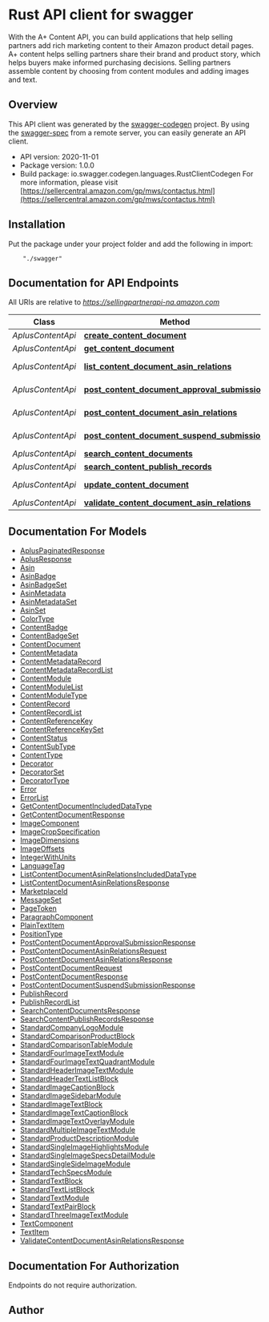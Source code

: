 # Rust API client for swagger

With the A+ Content API, you can build applications that help selling partners add rich marketing content to their Amazon product detail pages. A+ content helps selling partners share their brand and product story, which helps buyers make informed purchasing decisions. Selling partners assemble content by choosing from content modules and adding images and text.

## Overview
This API client was generated by the [swagger-codegen](https://github.com/swagger-api/swagger-codegen) project.  By using the [swagger-spec](https://github.com/swagger-api/swagger-spec) from a remote server, you can easily generate an API client.

- API version: 2020-11-01
- Package version: 1.0.0
- Build package: io.swagger.codegen.languages.RustClientCodegen
For more information, please visit [https://sellercentral.amazon.com/gp/mws/contactus.html](https://sellercentral.amazon.com/gp/mws/contactus.html)

## Installation
Put the package under your project folder and add the following in import:
```
    "./swagger"
```

## Documentation for API Endpoints

All URIs are relative to *https://sellingpartnerapi-na.amazon.com*

Class | Method | HTTP request | Description
------------ | ------------- | ------------- | -------------
*AplusContentApi* | [**create_content_document**](docs/AplusContentApi.md#create_content_document) | **Post** /aplus/2020-11-01/contentDocuments | 
*AplusContentApi* | [**get_content_document**](docs/AplusContentApi.md#get_content_document) | **Get** /aplus/2020-11-01/contentDocuments/{contentReferenceKey} | 
*AplusContentApi* | [**list_content_document_asin_relations**](docs/AplusContentApi.md#list_content_document_asin_relations) | **Get** /aplus/2020-11-01/contentDocuments/{contentReferenceKey}/asins | 
*AplusContentApi* | [**post_content_document_approval_submission**](docs/AplusContentApi.md#post_content_document_approval_submission) | **Post** /aplus/2020-11-01/contentDocuments/{contentReferenceKey}/approvalSubmissions | 
*AplusContentApi* | [**post_content_document_asin_relations**](docs/AplusContentApi.md#post_content_document_asin_relations) | **Post** /aplus/2020-11-01/contentDocuments/{contentReferenceKey}/asins | 
*AplusContentApi* | [**post_content_document_suspend_submission**](docs/AplusContentApi.md#post_content_document_suspend_submission) | **Post** /aplus/2020-11-01/contentDocuments/{contentReferenceKey}/suspendSubmissions | 
*AplusContentApi* | [**search_content_documents**](docs/AplusContentApi.md#search_content_documents) | **Get** /aplus/2020-11-01/contentDocuments | 
*AplusContentApi* | [**search_content_publish_records**](docs/AplusContentApi.md#search_content_publish_records) | **Get** /aplus/2020-11-01/contentPublishRecords | 
*AplusContentApi* | [**update_content_document**](docs/AplusContentApi.md#update_content_document) | **Post** /aplus/2020-11-01/contentDocuments/{contentReferenceKey} | 
*AplusContentApi* | [**validate_content_document_asin_relations**](docs/AplusContentApi.md#validate_content_document_asin_relations) | **Post** /aplus/2020-11-01/contentAsinValidations | 


## Documentation For Models

 - [AplusPaginatedResponse](docs/AplusPaginatedResponse.md)
 - [AplusResponse](docs/AplusResponse.md)
 - [Asin](docs/Asin.md)
 - [AsinBadge](docs/AsinBadge.md)
 - [AsinBadgeSet](docs/AsinBadgeSet.md)
 - [AsinMetadata](docs/AsinMetadata.md)
 - [AsinMetadataSet](docs/AsinMetadataSet.md)
 - [AsinSet](docs/AsinSet.md)
 - [ColorType](docs/ColorType.md)
 - [ContentBadge](docs/ContentBadge.md)
 - [ContentBadgeSet](docs/ContentBadgeSet.md)
 - [ContentDocument](docs/ContentDocument.md)
 - [ContentMetadata](docs/ContentMetadata.md)
 - [ContentMetadataRecord](docs/ContentMetadataRecord.md)
 - [ContentMetadataRecordList](docs/ContentMetadataRecordList.md)
 - [ContentModule](docs/ContentModule.md)
 - [ContentModuleList](docs/ContentModuleList.md)
 - [ContentModuleType](docs/ContentModuleType.md)
 - [ContentRecord](docs/ContentRecord.md)
 - [ContentRecordList](docs/ContentRecordList.md)
 - [ContentReferenceKey](docs/ContentReferenceKey.md)
 - [ContentReferenceKeySet](docs/ContentReferenceKeySet.md)
 - [ContentStatus](docs/ContentStatus.md)
 - [ContentSubType](docs/ContentSubType.md)
 - [ContentType](docs/ContentType.md)
 - [Decorator](docs/Decorator.md)
 - [DecoratorSet](docs/DecoratorSet.md)
 - [DecoratorType](docs/DecoratorType.md)
 - [Error](docs/Error.md)
 - [ErrorList](docs/ErrorList.md)
 - [GetContentDocumentIncludedDataType](docs/GetContentDocumentIncludedDataType.md)
 - [GetContentDocumentResponse](docs/GetContentDocumentResponse.md)
 - [ImageComponent](docs/ImageComponent.md)
 - [ImageCropSpecification](docs/ImageCropSpecification.md)
 - [ImageDimensions](docs/ImageDimensions.md)
 - [ImageOffsets](docs/ImageOffsets.md)
 - [IntegerWithUnits](docs/IntegerWithUnits.md)
 - [LanguageTag](docs/LanguageTag.md)
 - [ListContentDocumentAsinRelationsIncludedDataType](docs/ListContentDocumentAsinRelationsIncludedDataType.md)
 - [ListContentDocumentAsinRelationsResponse](docs/ListContentDocumentAsinRelationsResponse.md)
 - [MarketplaceId](docs/MarketplaceId.md)
 - [MessageSet](docs/MessageSet.md)
 - [PageToken](docs/PageToken.md)
 - [ParagraphComponent](docs/ParagraphComponent.md)
 - [PlainTextItem](docs/PlainTextItem.md)
 - [PositionType](docs/PositionType.md)
 - [PostContentDocumentApprovalSubmissionResponse](docs/PostContentDocumentApprovalSubmissionResponse.md)
 - [PostContentDocumentAsinRelationsRequest](docs/PostContentDocumentAsinRelationsRequest.md)
 - [PostContentDocumentAsinRelationsResponse](docs/PostContentDocumentAsinRelationsResponse.md)
 - [PostContentDocumentRequest](docs/PostContentDocumentRequest.md)
 - [PostContentDocumentResponse](docs/PostContentDocumentResponse.md)
 - [PostContentDocumentSuspendSubmissionResponse](docs/PostContentDocumentSuspendSubmissionResponse.md)
 - [PublishRecord](docs/PublishRecord.md)
 - [PublishRecordList](docs/PublishRecordList.md)
 - [SearchContentDocumentsResponse](docs/SearchContentDocumentsResponse.md)
 - [SearchContentPublishRecordsResponse](docs/SearchContentPublishRecordsResponse.md)
 - [StandardCompanyLogoModule](docs/StandardCompanyLogoModule.md)
 - [StandardComparisonProductBlock](docs/StandardComparisonProductBlock.md)
 - [StandardComparisonTableModule](docs/StandardComparisonTableModule.md)
 - [StandardFourImageTextModule](docs/StandardFourImageTextModule.md)
 - [StandardFourImageTextQuadrantModule](docs/StandardFourImageTextQuadrantModule.md)
 - [StandardHeaderImageTextModule](docs/StandardHeaderImageTextModule.md)
 - [StandardHeaderTextListBlock](docs/StandardHeaderTextListBlock.md)
 - [StandardImageCaptionBlock](docs/StandardImageCaptionBlock.md)
 - [StandardImageSidebarModule](docs/StandardImageSidebarModule.md)
 - [StandardImageTextBlock](docs/StandardImageTextBlock.md)
 - [StandardImageTextCaptionBlock](docs/StandardImageTextCaptionBlock.md)
 - [StandardImageTextOverlayModule](docs/StandardImageTextOverlayModule.md)
 - [StandardMultipleImageTextModule](docs/StandardMultipleImageTextModule.md)
 - [StandardProductDescriptionModule](docs/StandardProductDescriptionModule.md)
 - [StandardSingleImageHighlightsModule](docs/StandardSingleImageHighlightsModule.md)
 - [StandardSingleImageSpecsDetailModule](docs/StandardSingleImageSpecsDetailModule.md)
 - [StandardSingleSideImageModule](docs/StandardSingleSideImageModule.md)
 - [StandardTechSpecsModule](docs/StandardTechSpecsModule.md)
 - [StandardTextBlock](docs/StandardTextBlock.md)
 - [StandardTextListBlock](docs/StandardTextListBlock.md)
 - [StandardTextModule](docs/StandardTextModule.md)
 - [StandardTextPairBlock](docs/StandardTextPairBlock.md)
 - [StandardThreeImageTextModule](docs/StandardThreeImageTextModule.md)
 - [TextComponent](docs/TextComponent.md)
 - [TextItem](docs/TextItem.md)
 - [ValidateContentDocumentAsinRelationsResponse](docs/ValidateContentDocumentAsinRelationsResponse.md)


## Documentation For Authorization
 Endpoints do not require authorization.


## Author



